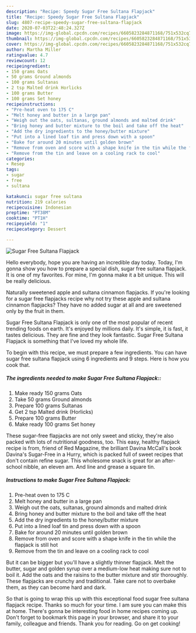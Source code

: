 ```yaml
---
description: "Recipe: Speedy Sugar Free Sultana Flapjack"
title: "Recipe: Speedy Sugar Free Sultana Flapjack"
slug: 4807-recipe-speedy-sugar-free-sultana-flapjack
date: 2020-07-03T22:48:24.327Z
image: https://img-global.cpcdn.com/recipes/6605823284871168/751x532cq70/sugar-free-sultana-flapjack-recipe-main-photo.jpg
thumbnail: https://img-global.cpcdn.com/recipes/6605823284871168/751x532cq70/sugar-free-sultana-flapjack-recipe-main-photo.jpg
cover: https://img-global.cpcdn.com/recipes/6605823284871168/751x532cq70/sugar-free-sultana-flapjack-recipe-main-photo.jpg
author: Martha Miller
ratingvalue: 4.7
reviewcount: 12
recipeingredient:
- 150 grams Oats
- 50 grams Ground almonds
- 100 grams Sultanas
- 2 tsp Malted drink Horlicks
- 100 grams Butter
- 100 grams Set honey
recipeinstructions:
- "Pre-heat oven to 175 C"
- "Melt honey and butter in a large pan"
- "Weigh out the oats, sultanas, ground almonds and malted drink"
- "Bring honey and butter mixture to the boil and take off the heat"
- "Add the dry ingredients to the honey/butter mixture"
- "Put into a lined loaf tin and press down with a spoon"
- "Bake for around 20 minutes until golden brown"
- "Remove from oven and score with a shape knife in the tin while the flapjack is still hot"
- "Remove from the tin and leave on a cooling rack to cool"
categories:
- Resep
tags:
- sugar
- free
- sultana

katakunci: sugar free sultana
nutrition: 219 calories
recipecuisine: Indonesian
preptime: "PT38M"
cooktime: "PT1H"
recipeyield: "1"
recipecategory: Dessert

---
```



![Sugar Free Sultana Flapjack](https://img-global.cpcdn.com/recipes/6605823284871168/751x532cq70/sugar-free-sultana-flapjack-recipe-main-photo.jpg)

Hello everybody, hope you are having an incredible day today. Today, I'm gonna show you how to prepare a special dish, sugar free sultana flapjack. It is one of my favorites. For mine, I'm gonna make it a bit unique. This will be really delicious.

Naturally sweetened apple and sultana cinnamon flapjacks. If you&#39;re looking for a sugar free flapjacks recipe why not try these apple and sultana cinnamon flapjacks? They have no added sugar at all and are sweetened only by the fruit in them.

Sugar Free Sultana Flapjack is only one of the most popular of recent trending foods on earth. It's enjoyed by millions daily. It's simple, it is fast, it tastes delicious. They are fine and they look fantastic. Sugar Free Sultana Flapjack is something that I've loved my whole life.


To begin with this recipe, we must prepare a few ingredients. You can have sugar free sultana flapjack using 6 ingredients and 9 steps. Here is how you cook that.

##### The ingredients needed to make Sugar Free Sultana Flapjack::

1. Make ready 150 grams Oats
1. Take 50 grams Ground almonds
1. Prepare 100 grams Sultanas
1. Get 2 tsp Malted drink (Horlicks)
1. Prepare 100 grams Butter
1. Make ready 100 grams Set honey


These sugar-free flapjacks are not only sweet and sticky, they&#39;re also packed with lots of nutritional goodness, too. This easy, healthy flapjack recipe is from, friend of Red Magazine, the brilliant Davina McCall&#39;s book Davina&#39;s Sugar-Free in a Hurry, which is packed full of sweet recipes that don&#39;t contain refine sugar. This wholesome snack is great for an after-school nibble, an eleven am. And line and grease a square tin. 

##### Instructions to make Sugar Free Sultana Flapjack:

1. Pre-heat oven to 175 C
1. Melt honey and butter in a large pan
1. Weigh out the oats, sultanas, ground almonds and malted drink
1. Bring honey and butter mixture to the boil and take off the heat
1. Add the dry ingredients to the honey/butter mixture
1. Put into a lined loaf tin and press down with a spoon
1. Bake for around 20 minutes until golden brown
1. Remove from oven and score with a shape knife in the tin while the flapjack is still hot
1. Remove from the tin and leave on a cooling rack to cool


But it can be bigger but you&#39;ll have a slightly thinner flapjack. Melt the butter, sugar and golden syrup over a medium-low heat making sure not to boil it. Add the oats and the raisins to the butter mixture and stir thoroughly. These flapjacks are crunchy and traditional. Take care not to overbake them, as they can become hard and dark. 

So that is going to wrap this up with this exceptional food sugar free sultana flapjack recipe. Thanks so much for your time. I am sure you can make this at home. There's gonna be interesting food in home recipes coming up. Don't forget to bookmark this page in your browser, and share it to your family, colleague and friends. Thank you for reading. Go on get cooking!
